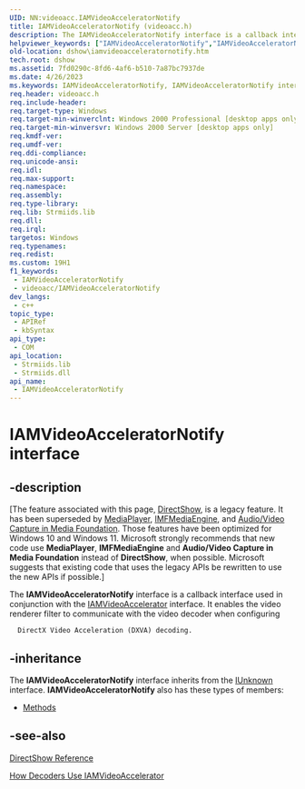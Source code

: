 ```yaml
---
UID: NN:videoacc.IAMVideoAcceleratorNotify
title: IAMVideoAcceleratorNotify (videoacc.h)
description: The IAMVideoAcceleratorNotify interface is a callback interface used in conjunction with the IAMVideoAccelerator interface.
helpviewer_keywords: ["IAMVideoAcceleratorNotify","IAMVideoAcceleratorNotify interface [DirectShow]","IAMVideoAcceleratorNotify interface [DirectShow]","described","IAMVideoAcceleratorNotifyInterface","dshow.iamvideoacceleratornotify","videoacc/IAMVideoAcceleratorNotify"]
old-location: dshow\iamvideoacceleratornotify.htm
tech.root: dshow
ms.assetid: 7fd0290c-8fd6-4af6-b510-7a87bc7937de
ms.date: 4/26/2023
ms.keywords: IAMVideoAcceleratorNotify, IAMVideoAcceleratorNotify interface [DirectShow], IAMVideoAcceleratorNotify interface [DirectShow],described, IAMVideoAcceleratorNotifyInterface, dshow.iamvideoacceleratornotify, videoacc/IAMVideoAcceleratorNotify
req.header: videoacc.h
req.include-header: 
req.target-type: Windows
req.target-min-winverclnt: Windows 2000 Professional [desktop apps only]
req.target-min-winversvr: Windows 2000 Server [desktop apps only]
req.kmdf-ver: 
req.umdf-ver: 
req.ddi-compliance: 
req.unicode-ansi: 
req.idl: 
req.max-support: 
req.namespace: 
req.assembly: 
req.type-library: 
req.lib: Strmiids.lib
req.dll: 
req.irql: 
targetos: Windows
req.typenames: 
req.redist: 
ms.custom: 19H1
f1_keywords:
 - IAMVideoAcceleratorNotify
 - videoacc/IAMVideoAcceleratorNotify
dev_langs:
 - c++
topic_type:
 - APIRef
 - kbSyntax
api_type:
 - COM
api_location:
 - Strmiids.lib
 - Strmiids.dll
api_name:
 - IAMVideoAcceleratorNotify
---
```


# IAMVideoAcceleratorNotify interface


## -description

\[The feature associated with this page, [DirectShow](/windows/win32/directshow/directshow), is a legacy feature. It has been superseded by [MediaPlayer](/uwp/api/Windows.Media.Playback.MediaPlayer), [IMFMediaEngine](/windows/win32/api/mfmediaengine/nn-mfmediaengine-imfmediaengine), and [Audio/Video Capture in Media Foundation](windows/win32/medfound/audio-video-capture-in-media-foundation). Those features have been optimized for Windows 10 and Windows 11. Microsoft strongly recommends that new code use **MediaPlayer**, **IMFMediaEngine** and **Audio/Video Capture in Media Foundation** instead of **DirectShow**, when possible. Microsoft suggests that existing code that uses the legacy APIs be rewritten to use the new APIs if possible.\]

The <b>IAMVideoAcceleratorNotify</b> interface is a callback interface used in conjunction with the <a href="/windows/desktop/api/videoacc/nn-videoacc-iamvideoaccelerator">IAMVideoAccelerator</a> interface. It enables the video renderer filter to communicate with the video decoder when configuring 
        
      DirectX Video Acceleration (DXVA) decoding.

## -inheritance

The <b>IAMVideoAcceleratorNotify</b> interface inherits from the <a href="/windows/desktop/api/unknwn/nn-unknwn-iunknown">IUnknown</a> interface. <b>IAMVideoAcceleratorNotify</b> also has these types of members:
<ul>
<li><a href="/">Methods</a></li>
</ul>

## -see-also

<a href="/windows/desktop/DirectShow/directshow-reference">DirectShow Reference</a>



<a href="/windows/desktop/DirectShow/how-decoders-use-iamvideoaccelerator">How Decoders Use IAMVideoAccelerator</a>
